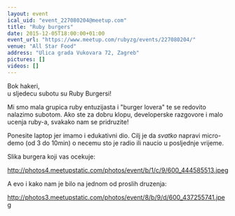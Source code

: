 ```yaml
---
layout: event
ical_uid: "event_227080204@meetup.com"
title: "Ruby burgers"
date: 2015-12-05T18:00:00+01:00
event_url: "https://www.meetup.com/rubyzg/events/227080204/"
venue: "All Star Food"
address: "Ulica grada Vukovara 72, Zagreb"
pictures: []
videos: []
---
```


Bok hakeri,  
u sljedecu subotu su Ruby Burgersi!
  
Mi smo mala grupica ruby entuzijasta i "burger lovera" te se redovito nalazimo subotom. Ako ste za dobru klopu, developerske razgovore i malo ucenja ruby-a, svakako nam se pridruzite!
  
Ponesite laptop jer imamo i edukativni dio. Cilj je da *svatko* napravi micro-demo (od 3 do 10min) o necemu sto je radio ili naucio u posljednje vrijeme.
  
Slika burgera koji vas ocekuje:
  
http://photos4.meetupstatic.com/photos/event/b/1/c/9/600_444585513.jpeg
  
A evo i kako nam je bilo na jednom od proslih druzenja:
  
http://photos3.meetupstatic.com/photos/event/8/b/9/d/600_437255741.jpeg